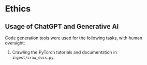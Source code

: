 

# Ethics

## Usage of ChatGPT and Generative AI

Code generation tools were used for the following tasks, with human oversight:
1. Crawling the PyTorch tutorials and documentation in `ingest/craw_docs.py`.